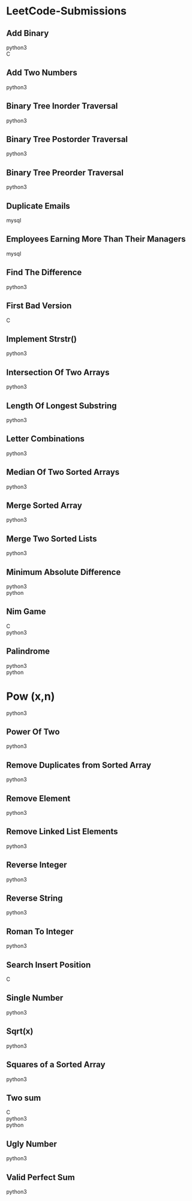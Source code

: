 # LeetCode-Submissions

## Add Binary
python3<br>
C

## Add Two Numbers
python3

## Binary Tree Inorder Traversal
python3

## Binary Tree Postorder Traversal
python3

## Binary Tree Preorder Traversal
python3

## Duplicate Emails
mysql

## Employees Earning More Than Their Managers
mysql

## Find The Difference 
python3

## First Bad Version
C

## Implement Strstr()
python3

## Intersection Of Two Arrays
python3

## Length Of Longest Substring
python3

## Letter Combinations
python3

## Median Of Two Sorted Arrays
python3

## Merge Sorted Array
python3

## Merge Two Sorted Lists
python3

## Minimum Absolute Difference
python3<br>
python

## Nim Game
C<br>
python3

## Palindrome
python3<br>
python

# Pow (x,n)
python3

## Power Of Two
python3

## Remove Duplicates from Sorted Array
python3

## Remove Element
python3

## Remove Linked List Elements
python3

## Reverse Integer
python3

## Reverse String
python3

## Roman To Integer
python3

## Search Insert Position
C

## Single Number
python3

## Sqrt(x)
python3

## Squares of a Sorted Array
python3

## Two sum
C<br>
python3<br>
python

## Ugly Number
python3

## Valid Perfect Sum
python3